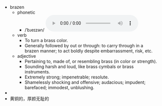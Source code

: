 - brazen
	- phonetic
		- /ˈbɹeɪzən/
		  <audio controls><source src="https://api.dictionaryapi.dev/media/pronunciations/en/brazen-au.mp3"></audio>
	- verb
		- To turn a brass color.
		- Generally followed by out or through: to carry through in a brazen manner; to act boldly despite embarrassment, risk, etc.
	- adjective
		- Pertaining to, made of, or resembling brass (in color or strength).
		- Sounding harsh and loud, like brass cymbals or brass instruments.
		- Extremely strong; impenetrable; resolute.
		- Shamelessly shocking and offensive; audacious; impudent; barefaced; immodest, unblushing.
-
- 黄铜的，厚颜无耻的